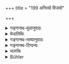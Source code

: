 +++
title = "199 अनित्यो विजयो"

+++

<details><summary>गङ्गानथ-मूलानुवादः</summary>

Since between two combatants victory is found to be uncertain, as also defeat,—therefore he shall avoid fighting—(199).
</details>

<details><summary>मेधातिथिः</summary>

यस्मान् नायं नियमो दृश्यते- यो जयति सो ऽत्यन्तबलवान् अवश्यम्, तेन यश् च पराजीयते सो ऽत्यन्तं दुर्बलश् चावश्यम् इति, **अनित्यो विजयः** ॥ ७.१९९ ॥
</details>

<details><summary>गङ्गानथ-भाष्यानुवादः</summary>

Because it is not always founed (found?) to be the case that he who gains the victory is necessarily the stronger of the two combatants,—or that he who is defeated by him is necessarily the weaker,—therefore ‘*victory is uncertain*’.—(199).
</details>

<details><summary>गङ्गानथ-टिप्पन्यः</summary>

This verse is quoted in *Smṛtitattva* (p. 742);—in *Parāśaramādhava* (Ācāra, p. 403);—and in *Vīramitrodaya* (Rājanīti, p. 404).
</details>

<details><summary>भारुचिः</summary>

जयपराजययोर् अनित्यत्वात् प्रयत्नतो युद्धं परिहरणीयम् । तस्माद् असंदिग्धः तनुर् अप्य् अर्थसंदिग्धान् महतो ऽपि श्रेयान् ॥ ७.१९९ ॥
</details>

<details><summary>Bühler</summary>

199	For when two (princes) fight, victory and defeat in the battle are, as experience teaches, uncertain; let him therefore avoid an engagement.
</details>
